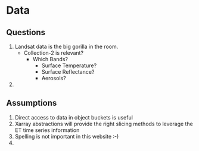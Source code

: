 # Data

## Questions

1. Landsat data is the big gorilla in the room.
	- Collection-2 is relevant?
		- Which Bands?
			- Surface Temperature?
			- Surface Reflectance?
			- Aerosols?
2. 

## Assumptions

1. Direct access to data in object buckets is useful
2. Xarray abstractions will provide the right slicing methods to leverage the ET time series information
3. Spelling is not important in this website :-)
4. 

